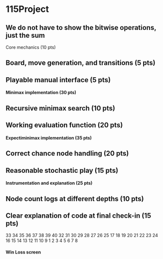 # 115Project
## We do not have to show the bitwise operations, just the sum
Core mechanics (10 pts)
## Board, move generation, and transitions (5 pts)
## Playable manual interface (5 pts)
#### Minimax implementation (30 pts)
## Recursive minimax search (10 pts)
## Working evaluation function (20 pts)
#### Expectiminimax implementation (35 pts)
## Correct chance node handling (20 pts)
## Reasonable stochastic play (15 pts)
#### Instrumentation and explanation (25 pts)
## Node count logs at different depths (10 pts)
## Clear explanation of code at final check-in (15 pts)
33 34 35 36 37 38 39 40
32 31 30 29 28 27 26 25
17 18 19 20 21 22 23 24
16 15 14 13 12 11 10 9
1 2 3 4 5 6 7 8
#### Win Loss screen